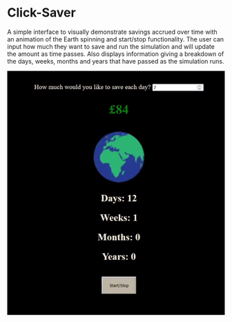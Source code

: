 # Click-Saver

<p>A simple interface to visually demonstrate savings accrued over time with an animation of the Earth spinning and start/stop functionality. 
The user can input how much they want to save and run the simulation and will update the amount as time passes. Also displays information giving a breakdown of the days, weeks, months and years that have passed as the simulation runs.</p>

![demo](clicksaver.gif)

